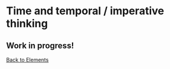 # Time and temporal / imperative thinking

## Work in progress!

[Back to Elements](README.md#temporal-thinking)